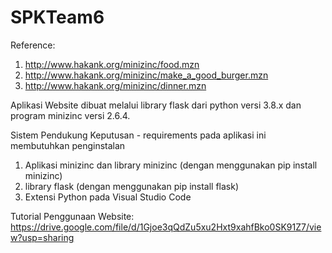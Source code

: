 # SPKTeam6
Reference:
1. http://www.hakank.org/minizinc/food.mzn
2. http://www.hakank.org/minizinc/make_a_good_burger.mzn
3. http://www.hakank.org/minizinc/dinner.mzn

Aplikasi Website dibuat melalui library flask dari python versi 3.8.x dan program minizinc versi 2.6.4.

Sistem Pendukung Keputusan - 
requirements pada aplikasi ini membutuhkan penginstalan
1. Aplikasi minizinc dan library minizinc (dengan menggunakan pip install minizinc)
2. library flask (dengan menggunakan pip install flask)
3. Extensi Python pada Visual Studio Code

Tutorial Penggunaan Website:
https://drive.google.com/file/d/1Gjoe3qQdZu5xu2Hxt9xahfBko0SK91Z7/view?usp=sharing
